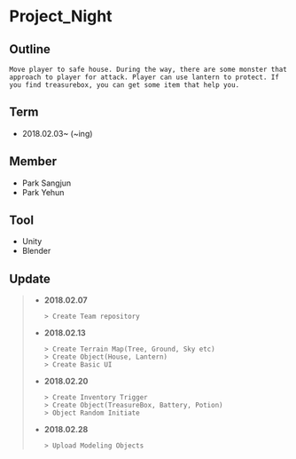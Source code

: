 # Project_Night

## Outline
```
Move player to safe house. During the way, there are some monster that approach to player for attack. Player can use lantern to protect. If you find treasurebox, you can get some item that help you.
```
## Term
+ 2018.02.03~ (~ing)

## Member
+ Park Sangjun
+ Park Yehun

## Tool
+ Unity
+ Blender

## Update
>+ __2018.02.07__
>    ```
>    > Create Team repository
>    ```
>+ __2018.02.13__
>    ```
>    > Create Terrain Map(Tree, Ground, Sky etc)
>    > Create Object(House, Lantern)
>    > Create Basic UI
>    ```
>+ __2018.02.20__
>    ```
>    > Create Inventory Trigger
>    > Create Object(TreasureBox, Battery, Potion)
>    > Object Random Initiate
>    ```
>+ __2018.02.28__
>    ```
>    > Upload Modeling Objects
>    ```
